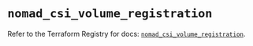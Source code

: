 # `nomad_csi_volume_registration`

Refer to the Terraform Registry for docs: [`nomad_csi_volume_registration`](https://registry.terraform.io/providers/hashicorp/nomad/2.1.0/docs/resources/csi_volume_registration).
